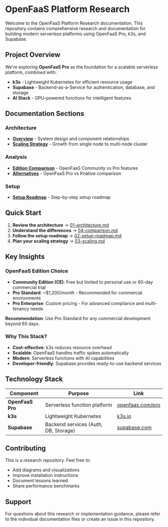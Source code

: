 # OpenFaaS Platform Research

Welcome to the OpenFaaS Platform Research documentation. This repository contains comprehensive research and documentation for building modern serverless platforms using OpenFaaS Pro, k3s, and Supabase.

## Project Overview

We're exploring **OpenFaaS Pro** as the foundation for a scalable serverless platform, combined with:
- **k3s** - Lightweight Kubernetes for efficient resource usage
- **Supabase** - Backend-as-a-Service for authentication, database, and storage
- **AI Stack** - GPU-powered functions for intelligent features

## Documentation Sections

### Architecture
- **[Overview](01-architecture.md)** - System design and component relationships
- **[Scaling Strategy](03-scaling.md)** - Growth from single node to multi-node cluster

### Analysis
- **[Edition Comparison](04-comparison.md)** - OpenFaaS Community vs Pro features
- **[Alternatives](05-alternatives.md)** - OpenFaaS Pro vs Knative comparison

### Setup
- **[Setup Roadmap](02-setup-roadmap.md)** - Step-by-step setup roadmap


## Quick Start

1. **Review the architecture** → [01-architecture.md](01-architecture.md)
2. **Understand the differences** → [04-comparison.md](04-comparison.md)
3. **Follow the setup roadmap** → [02-setup-roadmap.md](02-setup-roadmap.md)
4. **Plan your scaling strategy** → [03-scaling.md](03-scaling.md)

## Key Insights

### OpenFaaS Edition Choice
- **Community Edition (CE)**: Free but limited to personal use or 60-day commercial trial
- **Pro Standard**: ~$1,200/month - Recommended for commercial environments
- **Pro Enterprise**: Custom pricing - For advanced compliance and multi-tenancy needs

**Recommendation**: Use Pro Standard for any commercial development beyond 60 days.

### Why This Stack?
- **Cost-effective**: k3s reduces resource overhead
- **Scalable**: OpenFaaS handles traffic spikes automatically
- **Modern**: Serverless functions with AI capabilities
- **Developer-friendly**: Supabase provides ready-to-use backend services

## Technology Stack

| Component | Purpose | Link |
|-----------|---------|------|
| **OpenFaaS Pro** | Serverless function platform | [openfaas.com/pro](https://www.openfaas.com/pro) |
| **k3s** | Lightweight Kubernetes | [k3s.io](https://k3s.io/) |
| **Supabase** | Backend services (Auth, DB, Storage) | [supabase.com](https://supabase.com/) |

## Contributing

This is a research repository. Feel free to:
- Add diagrams and visualizations
- Improve installation instructions
- Document lessons learned
- Share performance benchmarks

## Support

For questions about this research or implementation guidance, please refer to the individual documentation files or create an issue in this repository.
